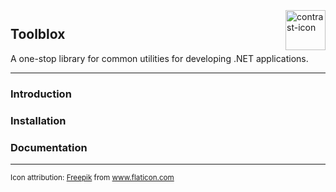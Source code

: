 <img src="https://cdn-icons.flaticon.com/png/512/2923/premium/2923686.png?token=exp=1639831939~hmac=065fa88bbc29fb8a3486e90e663c34ca" alt="contrast-icon" width="64" height="64" align="right" hspace="0" vspace="3" style="margin-left: 25px;"/>

## Toolblox
A one-stop library for common utilities for developing .NET applications.

---

### Introduction

### Installation

### Documentation


---
<sub>Icon attribution: <a href="https://www.freepik.com" title="Freepik">Freepik</a> from <a href="https://www.flaticon.com/" title="Flaticon">www.flaticon.com</a></sub>